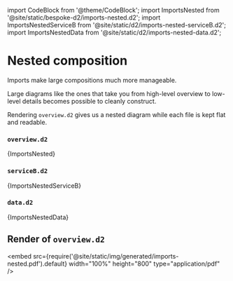import CodeBlock from '@theme/CodeBlock';
import ImportsNested from '@site/static/bespoke-d2/imports-nested.d2';
import ImportsNestedServiceB from '@site/static/d2/imports-nested-serviceB.d2';
import ImportsNestedData from '@site/static/d2/imports-nested-data.d2';

# Nested composition

Imports make large compositions much more manageable.

Large diagrams like the ones that take you from high-level overview to low-level details
becomes possible to cleanly construct.

Rendering `overview.d2` gives us a nested diagram while each file is kept flat and
readable.

### `overview.d2`
<CodeBlock className="language-d2-incomplete">
    {ImportsNested}
</CodeBlock>

### `serviceB.d2`
<CodeBlock className="language-d2-incomplete">
    {ImportsNestedServiceB}
</CodeBlock>

### `data.d2`
<CodeBlock className="language-d2-incomplete">
    {ImportsNestedData}
</CodeBlock>

## Render of `overview.d2`

<embed src={require('@site/static/img/generated/imports-nested.pdf').default} width="100%" height="800"
 type="application/pdf" />
